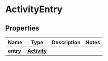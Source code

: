 
# ActivityEntry

## Properties
Name | Type | Description | Notes
------------ | ------------- | ------------- | -------------
**entry** | [**Activity**](Activity.md) |  | 



